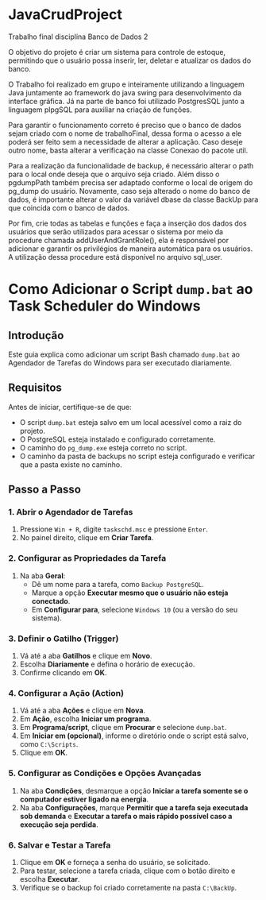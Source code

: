 # JavaCrudProject
Trabalho final disciplina Banco de Dados 2

O objetivo do projeto é criar um sistema para controle de estoque, permitindo que o usuário possa inserir, ler, deletar e atualizar os dados do banco. 

O Trabalho foi realizado em grupo e inteiramente utilizando a linguagem Java juntamente ao framework do java swing para desenvolvimento da interface gráfica. Já na parte de banco foi utilizado PostgresSQL junto a linguagem plpgSQL para auxiliar na criação de funções.

Para garantir o funcionamento correto é preciso que o banco de dados sejam criado com o nome de trabalhoFinal, dessa forma o acesso a ele poderá ser feito sem a necessidade de alterar a aplicação. Caso deseje outro nome, basta alterar a verificação na classe Conexao do pacote util. 


Para a realização da funcionalidade de backup, é necessário alterar o path para o local onde deseja que o arquivo seja criado. Além disso o pgdumpPath também precisa ser adaptado conforme o local de origem do pg_dump do usuário. Novamente, caso seja alterado o nome do banco de dados, é importante alterar o valor da variável dbase da classe BackUp para que coincida com o banco de dados.


Por fim, crie todas as tabelas e funções e faça a inserção dos dados dos usuários que serão utilizados para acessar o sistema por meio da procedure chamada addUserAndGrantRole(), ela é responsável por adicionar e garantir os privilégios de maneira automática para os usuários. A utilização dessa procedure está disponível no arquivo sql_user.


# Como Adicionar o Script `dump.bat` ao Task Scheduler do Windows

## Introdução
Este guia explica como adicionar um script Bash chamado `dump.bat` ao Agendador de Tarefas do Windows para ser executado diariamente.

## Requisitos
Antes de iniciar, certifique-se de que:
- O script `dump.bat` esteja salvo em um local acessível como a raiz do projeto.
- O PostgreSQL esteja instalado e configurado corretamente.
- O caminho do `pg_dump.exe` esteja correto no script.
- O caminho da pasta de backups no script esteja configurado e verificar que a pasta existe no caminho.

## Passo a Passo

### 1. Abrir o Agendador de Tarefas
1. Pressione `Win + R`, digite `taskschd.msc` e pressione `Enter`.
2. No painel direito, clique em **Criar Tarefa**.

### 2. Configurar as Propriedades da Tarefa
1. Na aba **Geral**:
   - Dê um nome para a tarefa, como `Backup PostgreSQL`.
   - Marque a opção **Executar mesmo que o usuário não esteja conectado**.
   - Em **Configurar para**, selecione `Windows 10` (ou a versão do seu sistema).

### 3. Definir o Gatilho (Trigger)
1. Vá até a aba **Gatilhos** e clique em **Novo**.
2. Escolha **Diariamente** e defina o horário de execução.
3. Confirme clicando em **OK**.

### 4. Configurar a Ação (Action)
1. Vá até a aba **Ações** e clique em **Nova**.
2. Em **Ação**, escolha **Iniciar um programa**.
3. Em **Programa/script**, clique em **Procurar** e selecione `dump.bat`.
4. Em **Iniciar em (opcional)**, informe o diretório onde o script está salvo, como `C:\Scripts`.
5. Clique em **OK**.

### 5. Configurar as Condições e Opções Avançadas
1. Na aba **Condições**, desmarque a opção **Iniciar a tarefa somente se o computador estiver ligado na energia**.
2. Na aba **Configurações**, marque **Permitir que a tarefa seja executada sob demanda** e **Executar a tarefa o mais rápido possível caso a execução seja perdida**.

### 6. Salvar e Testar a Tarefa
1. Clique em **OK** e forneça a senha do usuário, se solicitado.
2. Para testar, selecione a tarefa criada, clique com o botão direito e escolha **Executar**.
3. Verifique se o backup foi criado corretamente na pasta `C:\BackUp`.



